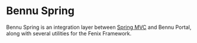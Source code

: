 # Bennu Spring

Bennu Spring is an integration layer between [Spring MVC](http://projects.spring.io/spring-framework/) and Bennu Portal, along with several utilities for the Fenix Framework.

